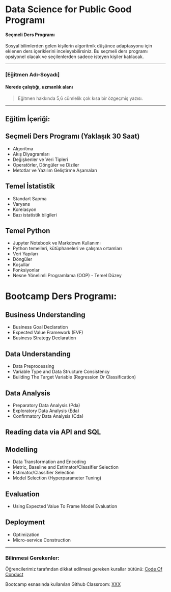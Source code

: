 # Data Science for Public Good Programı

#### Seçmeli Ders Programı
Sosyal bilimlerden gelen kişilerin algoritmik düşünce adaptasyonu için eklenen ders içeriklerini inceleyebilirsiniz. Bu seçmeli ders programı opsiyonel olacak ve seçilenlerden sadece isteyen kişiler katılacak.

---

### [Eğitmen Adı-Soyadı]

#### Nerede çalıştığı, uzmanlık alanı

> Eğitmen hakkında 5,6 cümlelik çok kısa bir özgeçmiş yazısı.

---

## Eğitim İçeriği:

## Seçmeli Ders Programı (Yaklaşık 30 Saat)

* Algoritma
* Akış Diyagramları
* Değişkenler ve Veri Tipleri
* Operatörler, Döngüler ve Diziler
* Metotlar ve Yazılım Geliştirme Aşamaları

## Temel İstatistik 
  * Standart Sapma
  * Varyans
  * Korelasyon
  * Bazı istatistik bilgileri
  
## Temel Python
  * Jupyter Notebook ve Markdown Kullanımı
  * Python temelleri, kütüphaneleri ve çalışma ortamları
  * Veri Yapıları 
  * Döngüler
  * Koşullar
  * Fonksiyonlar
  * Nesne Yönelimli Programlama (OOP) - Temel Düzey 
  
# Bootcamp Ders Programı: 

## Business Understanding 
   * Business Goal Declaration
   * Expected Value Framework (EVF)
   * Business Strategy Declaration
   
## Data Understanding
   * Data Preprocessing
   * Variable Type and Data Structure Consistency
   * Building The Target Variable (Regression Or Classification)

## Data Analysis 
   * Preparatory Data Analysis (Pda)
   * Exploratory Data Analysis (Eda)
   * Confirmatory Data Analysis (Cda)

## Reading data via API and SQL

## Modelling
   * Data Transformation and Encoding
   * Metric, Baseline and Estimator/Classifier Selection
   * Estimator/Classifier Selection
   * Model Selection (Hyperparameter Tuning)
   
## Evaluation 
   * Using Expected Value To Frame Model Evaluation
## Deployment
  * Optimization
  * Micro-service Construction


 
   
     
---

### Bilinmesi Gerekenler:

Öğrencilerimiz tarafından dikkat edilmesi gereken kurallar bütünü: [Code Of Conduct](https://github.com/Kodluyoruz/Code-Of-Conduct)
 
 Bootcamp esnasında kullanılan Github Classroom: [XXX](#BURAYA-GITHUB-CLASSROOM-LINKİ-GELECEK)
